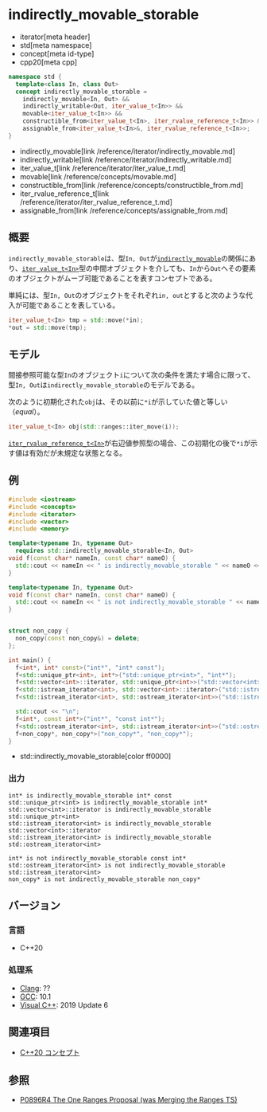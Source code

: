 # indirectly_movable_storable
* iterator[meta header]
* std[meta namespace]
* concept[meta id-type]
* cpp20[meta cpp]

```cpp
namespace std {
  template<class In, class Out>
  concept indirectly_movable_storable =
    indirectly_movable<In, Out> &&
    indirectly_writable<Out, iter_value_t<In>> &&
    movable<iter_value_t<In>> &&
    constructible_from<iter_value_t<In>, iter_rvalue_reference_t<In>> &&
    assignable_from<iter_value_t<In>&, iter_rvalue_reference_t<In>>;
}
```
* indirectly_movable[link /reference/iterator/indirectly_movable.md]
* indirectly_writable[link /reference/iterator/indirectly_writable.md]
* iter_value_t[link /reference/iterator/iter_value_t.md]
* movable[link /reference/concepts/movable.md]
* constructible_from[link /reference/concepts/constructible_from.md]
* iter_rvalue_reference_t[link /reference/iterator/iter_rvalue_reference_t.md]
* assignable_from[link /reference/concepts/assignable_from.md]

## 概要

`indirectly_movable_storable`は、型`In, Out`が[`indirectly_movable`](/reference/iterator/indirectly_movable.md)の関係にあり、[`iter_value_t<In>`](/reference/iterator/iter_value_t.md)型の中間オブジェクトを介しても、`In`から`Out`へその要素のオブジェクトがムーブ可能であることを表すコンセプトである。

単純には、型`In, Out`のオブジェクトをそれぞれ`in, out`とすると次のような代入が可能であることを表している。

```cpp
iter_value_t<In> tmp = std::move(*in);
*out = std::move(tmp);
```

## モデル

間接参照可能な型`In`のオブジェクト`i`について次の条件を満たす場合に限って、型`In, Out`は`indirectly_movable_storable`のモデルである。

次のように初期化された`obj`は、その以前に`*i`が示していた値と等しい（*equal*）。

```cpp
iter_value_t<In> obj(std::ranges::iter_move(i));
```

[`iter_rvalue_reference_t<In>`](/reference/iterator/iter_rvalue_reference_t.md)が右辺値参照型の場合、この初期化の後で`*i`が示す値は有効だが未規定な状態となる。

## 例
```cpp example
#include <iostream>
#include <concepts>
#include <iterator>
#include <vector>
#include <memory>

template<typename In, typename Out>
  requires std::indirectly_movable_storable<In, Out>
void f(const char* nameIn, const char* nameO) {
  std::cout << nameIn << " is indirectly_movable_storable " << nameO << std::endl;
}

template<typename In, typename Out>
void f(const char* nameIn, const char* nameO) {
  std::cout << nameIn << " is not indirectly_movable_storable " << nameO << std::endl;
}


struct non_copy {
  non_copy(const non_copy&) = delete;
};

int main() {
  f<int*, int* const>("int*", "int* const");
  f<std::unique_ptr<int>, int*>("std::unique_ptr<int>", "int*");
  f<std::vector<int>::iterator, std::unique_ptr<int>>("std::vector<int>::iterator", "std::unique_ptr<int>");
  f<std::istream_iterator<int>, std::vector<int>::iterator>("std::istream_iterator<int>", "std::vector<int>::iterator");
  f<std::istream_iterator<int>, std::ostream_iterator<int>>("std::istream_iterator<int>", "std::ostream_iterator<int>");

  std::cout << "\n";
  f<int*, const int*>("int*", "const int*");
  f<std::ostream_iterator<int>, std::istream_iterator<int>>("std::ostream_iterator<int>", "std::istream_iterator<int>");
  f<non_copy*, non_copy*>("non_copy*", "non_copy*");
}
```
* std::indirectly_movable_storable[color ff0000]

### 出力
```
int* is indirectly_movable_storable int* const
std::unique_ptr<int> is indirectly_movable_storable int*
std::vector<int>::iterator is indirectly_movable_storable std::unique_ptr<int>
std::istream_iterator<int> is indirectly_movable_storable std::vector<int>::iterator
std::istream_iterator<int> is indirectly_movable_storable std::ostream_iterator<int>

int* is not indirectly_movable_storable const int*
std::ostream_iterator<int> is not indirectly_movable_storable std::istream_iterator<int>
non_copy* is not indirectly_movable_storable non_copy*
```

## バージョン
### 言語
- C++20

### 処理系
- [Clang](/implementation.md#clang): ??
- [GCC](/implementation.md#gcc): 10.1
- [Visual C++](/implementation.md#visual_cpp): 2019 Update 6

## 関連項目

- [C++20 コンセプト](/lang/cpp20/concepts.md)

## 参照

- [P0896R4 The One Ranges Proposal (was Merging the Ranges TS)](http://www.open-std.org/jtc1/sc22/wg21/docs/papers/2018/p0896r4.pdf)
